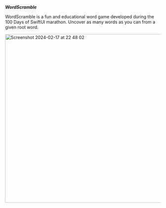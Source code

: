 ***WordScramble***



WordScramble is a fun and educational word game developed during the 100 Days of SwiftUI marathon.
Uncover as many words as you can from a given root word.

<img width="546" alt="Screenshot 2024-02-17 at 22 48 02" src="https://github.com/vladdikhtia/WordScramble/assets/103335282/1f718df6-b491-432c-87d8-bfe0fd4f5b06">
